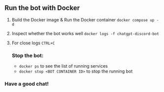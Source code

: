 ## Run the bot with Docker

1. Build the Docker image & Run the Docker container `docker compose up -d`

2. Inspect whether the bot works well `docker logs -f chatgpt-discord-bot`

3. For close logs `CTRL+C`

   ### Stop the bot:

   * `docker ps` to see the list of running services
   * `docker stop <BOT CONTAINER ID>` to stop the running bot

### Have a good chat!